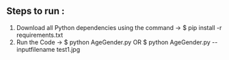 ## Steps to run :

1. Download all Python dependencies using the command -> 
   $ pip install -r requirements.txt
2. Run the Code -> 
   $ python AgeGender.py 
   OR
   $ python AgeGender.py --inputfilename test1.jpg
